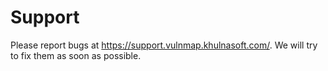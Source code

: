 # Support

Please report bugs at https://support.vulnmap.khulnasoft.com/. We will try to fix them as soon as possible.
